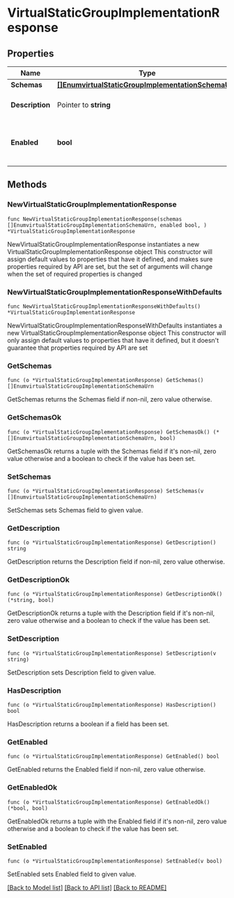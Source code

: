 # VirtualStaticGroupImplementationResponse

## Properties

Name | Type | Description | Notes
------------ | ------------- | ------------- | -------------
**Schemas** | [**[]EnumvirtualStaticGroupImplementationSchemaUrn**](EnumvirtualStaticGroupImplementationSchemaUrn.md) |  | 
**Description** | Pointer to **string** | A description for this Group Implementation | [optional] 
**Enabled** | **bool** | Indicates whether the Group Implementation is enabled. | 

## Methods

### NewVirtualStaticGroupImplementationResponse

`func NewVirtualStaticGroupImplementationResponse(schemas []EnumvirtualStaticGroupImplementationSchemaUrn, enabled bool, ) *VirtualStaticGroupImplementationResponse`

NewVirtualStaticGroupImplementationResponse instantiates a new VirtualStaticGroupImplementationResponse object
This constructor will assign default values to properties that have it defined,
and makes sure properties required by API are set, but the set of arguments
will change when the set of required properties is changed

### NewVirtualStaticGroupImplementationResponseWithDefaults

`func NewVirtualStaticGroupImplementationResponseWithDefaults() *VirtualStaticGroupImplementationResponse`

NewVirtualStaticGroupImplementationResponseWithDefaults instantiates a new VirtualStaticGroupImplementationResponse object
This constructor will only assign default values to properties that have it defined,
but it doesn't guarantee that properties required by API are set

### GetSchemas

`func (o *VirtualStaticGroupImplementationResponse) GetSchemas() []EnumvirtualStaticGroupImplementationSchemaUrn`

GetSchemas returns the Schemas field if non-nil, zero value otherwise.

### GetSchemasOk

`func (o *VirtualStaticGroupImplementationResponse) GetSchemasOk() (*[]EnumvirtualStaticGroupImplementationSchemaUrn, bool)`

GetSchemasOk returns a tuple with the Schemas field if it's non-nil, zero value otherwise
and a boolean to check if the value has been set.

### SetSchemas

`func (o *VirtualStaticGroupImplementationResponse) SetSchemas(v []EnumvirtualStaticGroupImplementationSchemaUrn)`

SetSchemas sets Schemas field to given value.


### GetDescription

`func (o *VirtualStaticGroupImplementationResponse) GetDescription() string`

GetDescription returns the Description field if non-nil, zero value otherwise.

### GetDescriptionOk

`func (o *VirtualStaticGroupImplementationResponse) GetDescriptionOk() (*string, bool)`

GetDescriptionOk returns a tuple with the Description field if it's non-nil, zero value otherwise
and a boolean to check if the value has been set.

### SetDescription

`func (o *VirtualStaticGroupImplementationResponse) SetDescription(v string)`

SetDescription sets Description field to given value.

### HasDescription

`func (o *VirtualStaticGroupImplementationResponse) HasDescription() bool`

HasDescription returns a boolean if a field has been set.

### GetEnabled

`func (o *VirtualStaticGroupImplementationResponse) GetEnabled() bool`

GetEnabled returns the Enabled field if non-nil, zero value otherwise.

### GetEnabledOk

`func (o *VirtualStaticGroupImplementationResponse) GetEnabledOk() (*bool, bool)`

GetEnabledOk returns a tuple with the Enabled field if it's non-nil, zero value otherwise
and a boolean to check if the value has been set.

### SetEnabled

`func (o *VirtualStaticGroupImplementationResponse) SetEnabled(v bool)`

SetEnabled sets Enabled field to given value.



[[Back to Model list]](../README.md#documentation-for-models) [[Back to API list]](../README.md#documentation-for-api-endpoints) [[Back to README]](../README.md)


